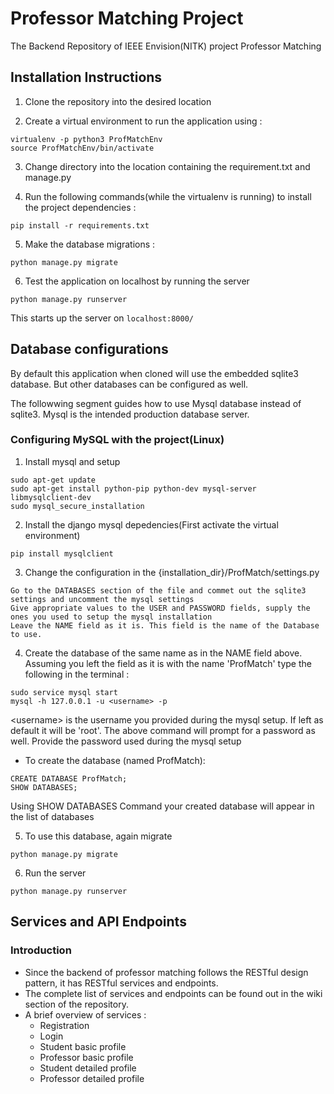 # Professor Matching Project
The Backend Repository of IEEE Envision(NITK) project Professor Matching

## Installation Instructions
1. Clone the repository into the desired location

2. Create a virtual environment to run the application using : 

```
virtualenv -p python3 ProfMatchEnv
source ProfMatchEnv/bin/activate
```

3. Change directory into the location containing the requirement.txt and manage.py

4. Run the following commands(while the virtualenv is running) to install the project dependencies :

```
pip install -r requirements.txt
```

5. Make the database migrations :

```
python manage.py migrate
```

6. Test the application on localhost by running the server
```
python manage.py runserver
```

This starts up the server on ``` localhost:8000/ ```
   
## Database configurations

By default this application when cloned will use the embedded sqlite3 database. But other databases can be configured as well.

The followwing segment guides how to use Mysql database instead of sqlite3. Mysql is the intended production database server.

### Configuring MySQL with the project(Linux)

1. Install mysql and setup
```
sudo apt-get update
sudo apt-get install python-pip python-dev mysql-server libmysqlclient-dev
sudo mysql_secure_installation
```

2. Install the django mysql depedencies(First activate the virtual environment)
```
pip install mysqlclient
```
     
3. Change the configuration in the {installation_dir}/ProfMatch/settings.py

``` 
Go to the DATABASES section of the file and commet out the sqlite3 settings and uncomment the mysql settings
Give appropriate values to the USER and PASSWORD fields, supply the ones you used to setup the mysql installation
Leave the NAME field as it is. This field is the name of the Database to use.
```

4. Create the database of the same name as in the NAME field above. Assuming you left the field as it is with the name 'ProfMatch' type the following in the terminal :
```
sudo service mysql start
mysql -h 127.0.0.1 -u <username> -p
```

\<username\> is the username you provided during the mysql setup. If left as default it will be 'root'. The above command will prompt for a password as well.
Provide the password used during the mysql setup
    
* To create the database (named ProfMatch):
``` 
CREATE DATABASE ProfMatch;
SHOW DATABASES;
```
    
Using SHOW DATABASES Command your created database will appear in the list of databases

5. To use this database, again migrate 
``` 
python manage.py migrate 
```

6. Run the server 
``` 
python manage.py runserver
```

## Services and API Endpoints

### Introduction

* Since the backend of professor matching follows the RESTful design pattern, it has RESTful services and endpoints.
* The complete list of services and endpoints can be found out in the wiki section of the repository.
* A brief overview of services :
    * Registration
    * Login
    * Student basic profile
    * Professor basic profile
    * Student detailed profile
    * Professor detailed profile
